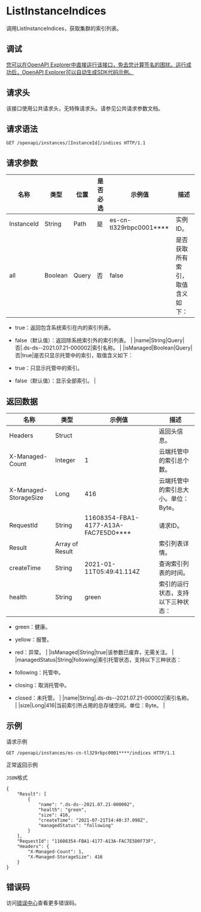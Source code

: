 # ListInstanceIndices

调用ListInstanceIndices，获取集群的索引列表。

## 调试

[您可以在OpenAPI Explorer中直接运行该接口，免去您计算签名的困扰。运行成功后，OpenAPI Explorer可以自动生成SDK代码示例。](https://api.aliyun.com/#product=elasticsearch&api=ListInstanceIndices&type=ROA&version=2017-06-13)

## 请求头

该接口使用公共请求头，无特殊请求头。请参见公共请求参数文档。

## 请求语法

```
GET /openapi/instances/[InstanceId]/indices HTTP/1.1
```

## 请求参数

|名称|类型|位置|是否必选|示例值|描述|
|--|--|--|----|---|--|
|InstanceId|String|Path|是|es-cn-tl329rbpc0001\*\*\*\*|实例ID。 |
|all|Boolean|Query|否|false|是否获取所有索引，取值含义如下：

 -   true：返回包含系统索引在内的索引列表。
-   false（默认值）：返回除系统索引外的索引列表。 |
|name|String|Query|否|.ds-ds--2021.07.21-000002|索引名称。 |
|isManaged|Boolean|Query|否|true|是否只显示托管中的索引，取值含义如下：

 -   true：只显示托管中的索引。
-   false（默认值）：显示全部索引。 |

## 返回数据

|名称|类型|示例值|描述|
|--|--|---|--|
|Headers|Struct| |返回头信息。 |
|X-Managed-Count|Integer|1|云端托管中的索引总个数。 |
|X-Managed-StorageSize|Long|416|云端托管中的索引总大小。单位：Byte。 |
|RequestId|String|11608354-FBA1-4177-A13A-FAC7E5D0\*\*\*\*|请求ID。 |
|Result|Array of Result| |索引列表详情。 |
|createTime|String|2021-01-11T05:49:41.114Z|查询索引列表的时间。 |
|health|String|green|索引的运行状态，支持以下三种状态：

 -   green：健康。
-   yellow：报警。
-   red：异常。 |
|isManaged|String|true|该参数已废弃，无需关注。 |
|managedStatus|String|following|索引托管状态，支持以下三种状态：

 -   following：托管中。
-   closing：取消托管中。
-   closed：未托管。 |
|name|String|.ds-ds--2021.07.21-000002|索引名称。 |
|size|Long|416|当前索引所占用的总存储空间。单位：Byte。 |

## 示例

请求示例

```
GET /openapi/instances/es-cn-tl329rbpc0001****/indices HTTP/1.1
```

正常返回示例

`JSON`格式

```
{
    "Result": [
        {
            "name": ".ds-ds--2021.07.21-000002",
            "health": "green",
            "size": 416,
            "createTime": "2021-07-21T14:40:37.098Z",
            "managedStatus": "following"
        }
    ],
    "RequestId": "11608354-FBA1-4177-A13A-FAC7E5D0F73F",
    "Headers": {
        "X-Managed-Count": 1,
        "X-Managed-StorageSize": 416
    }
}
```

## 错误码

访问[错误中心](https://error-center.aliyun.com/status/product/elasticsearch)查看更多错误码。

